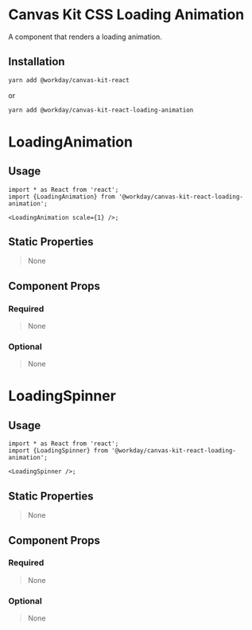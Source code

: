 # Canvas Kit CSS Loading Animation

A component that renders a loading animation.

## Installation

```sh
yarn add @workday/canvas-kit-react
```

or

```sh
yarn add @workday/canvas-kit-react-loading-animation
```

# LoadingAnimation

## Usage

```tsx
import * as React from 'react';
import {LoadingAnimation} from '@workday/canvas-kit-react-loading-animation';

<LoadingAnimation scale={1} />;
```

## Static Properties

> None

## Component Props

### Required

> None

### Optional

> None

# LoadingSpinner

## Usage

```tsx
import * as React from 'react';
import {LoadingSpinner} from '@workday/canvas-kit-react-loading-animation';

<LoadingSpinner />;
```

## Static Properties

> None

## Component Props

### Required

> None

### Optional

> None
